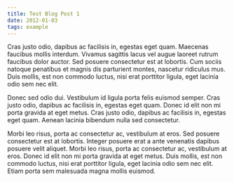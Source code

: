 ```yaml
---
title: Test Blog Post 1
date: 2012-01-03
tags: example
---
```


Cras justo odio, dapibus ac facilisis in, egestas eget quam. Maecenas faucibus mollis interdum. Vivamus sagittis lacus vel augue laoreet rutrum faucibus dolor auctor. Sed posuere consectetur est at lobortis. Cum sociis natoque penatibus et magnis dis parturient montes, nascetur ridiculus mus. Duis mollis, est non commodo luctus, nisi erat porttitor ligula, eget lacinia odio sem nec elit.

Donec sed odio dui. Vestibulum id ligula porta felis euismod semper. Cras justo odio, dapibus ac facilisis in, egestas eget quam. Donec id elit non mi porta gravida at eget metus. Cras justo odio, dapibus ac facilisis in, egestas eget quam. Aenean lacinia bibendum nulla sed consectetur.

Morbi leo risus, porta ac consectetur ac, vestibulum at eros. Sed posuere consectetur est at lobortis. Integer posuere erat a ante venenatis dapibus posuere velit aliquet. Morbi leo risus, porta ac consectetur ac, vestibulum at eros. Donec id elit non mi porta gravida at eget metus. Duis mollis, est non commodo luctus, nisi erat porttitor ligula, eget lacinia odio sem nec elit. Etiam porta sem malesuada magna mollis euismod.

